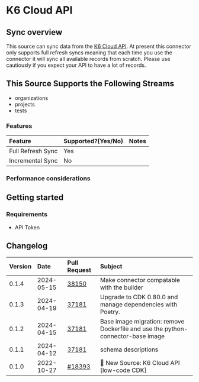 # K6 Cloud API

## Sync overview

This source can sync data from the [K6 Cloud API](https://developers.k6.io). At present this connector only supports full refresh syncs meaning that each time you use the connector it will sync all available records from scratch. Please use cautiously if you expect your API to have a lot of records.

## This Source Supports the Following Streams

- organizations
- projects
- tests

### Features

| Feature           | Supported?\(Yes/No\) | Notes |
| :---------------- | :------------------- | :---- |
| Full Refresh Sync | Yes                  |       |
| Incremental Sync  | No                   |       |

### Performance considerations

## Getting started

### Requirements

- API Token

## Changelog

| Version | Date       | Pull Request                                              | Subject                                                                         |
| :------ | :--------- | :-------------------------------------------------------- | :------------------------------------------------------------------------------ |
| 0.1.4   | 2024-05-15 | [38150](https://github.com/airbytehq/airbyte/pull/38150)  | Make connector compatable with the builder                                      |
| 0.1.3   | 2024-04-19 | [37181](https://github.com/airbytehq/airbyte/pull/37181)  | Upgrade to CDK 0.80.0 and manage dependencies with Poetry.                      |
| 0.1.2   | 2024-04-15 | [37181](https://github.com/airbytehq/airbyte/pull/37181)  | Base image migration: remove Dockerfile and use the python-connector-base image |
| 0.1.1   | 2024-04-12 | [37181](https://github.com/airbytehq/airbyte/pull/37181)  | schema descriptions                                                             |
| 0.1.0   | 2022-10-27 | [#18393](https://github.com/airbytehq/airbyte/pull/18393) | 🎉 New Source: K6 Cloud API [low-code CDK]                                      |
